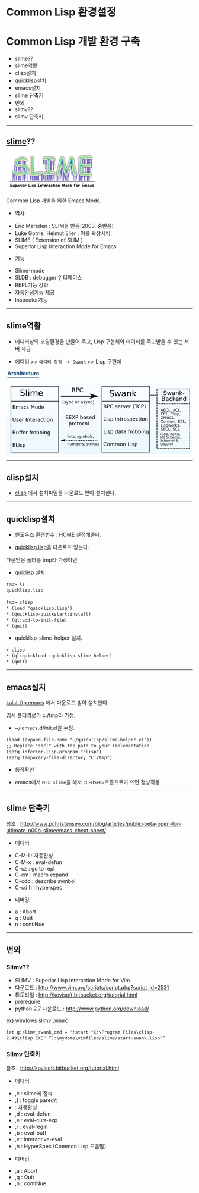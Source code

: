 Common Lisp 환경설정
=========================================================================


# Common Lisp 개발 환경 구축
- slime??
- slime역활
- clisp설치
- quicklisp설치
- emacs설치
- slime 단축키
- 번외
 - slimv??
 - slimv 단축키

--------------------------------------------------------------------------------

## [slime][slime]??
![!slime.png]

Common Lisp 개발을 위한 Emacs Mode.
* 역사
 - Eric Marsden : SLIM을 만듬(2003. 중반쯤)
 - Luke Gorrie, Helmut Eller : 이를 확장시킴.
 - SLIME ( Extension of SLIM )
 - Superior Lisp Interaction Mode for Emacs
* 기능
 - Slime-mode
 - SLDB : debugger 인터페이스
 - REPL기능 강화
 - 자동완성기능 제공
 - Inspector기능

--------------------------------------------------------------------------------

## slime역활
* 에디터상의 코딩환경을 만들어 주고, Lisp 구현체와 데이터를 주고받을 수 있는 서버 제공

* 에디터 >> `에디터 확장 -> Swank`  >> Lisp 구현체

![!slime-architecture.jpg]

--------------------------------------------------------------------------------

## clisp설치
* [clisp] 에서 설치파일을 다운로드 받아 설치한다.

--------------------------------------------------------------------------------

## quicklisp설치
* 윈도우즈 환경변수 : HOME 설정해준다.

* [quicklisp.lisp]을 다운로드 받는다.

다운받은 폴더를 tmp라 가정하면

* quiclisp 설치.
```
tmp> ls
quicklisp.lisp

tmp> clisp
* (load "quicklisp.lisp")
* (quicklisp-quickstart:install)
* (ql:add-to-init-file)
* (quit)
```

* quicklisp-slime-helper 설치.
```
> clisp
* (ql:quickload :quicklisp-slime-helper)
* (quit)
```


--------------------------------------------------------------------------------

## emacs설치
[kaist-ftp emacs] 에서 다운로드 받아 설치한다.

임시 폴더경로가 c:/tmp라 가정.

* ~/.emacs.d/init.el을 수정.
```
(load (expand-file-name "~/quicklisp/slime-helper.el"))
;; Replace "sbcl" with the path to your implementation
(setq inferior-lisp-program "clisp")
(setq temporary-file-directory "C:/tmp")
```

* 동작확인
 - emacs에서 `M-x slime`을 해서 `CL-USER>`프롬프트가 뜨면 정상작동.

--------------------------------------------------------------------------------

## slime 단축키
참조 : http://www.pchristensen.com/blog/articles/public-beta-open-for-ultimate-n00b-slimeemacs-cheat-sheet/

* 에디터
 - C-M-i : 자동완성
 - C-M-x : eval-defun
 - C-cz : go to repl
 - C-cm : macro expand
 - C-cdd : describe symbol
 - C-cd  h : hyperspec

* 디버깅
 - a    : Abort
 - q    : Quit
 - n    : contiNue

--------------------------------------------------------------------------------

## 번외
### Slimv??
- SLIMV : Superior Lisp Interaction Mode for Vim
- 다운로드 : http://www.vim.org/scripts/script.php?script_id=2531
- 튜토리얼 : http://kovisoft.bitbucket.org/tutorial.html
- prerequire
 - python 2.7 다운로드 : http://www.python.org/download/

ex) windows slimv _vimrc
```
let g:slimv_swank_cmd = '!start "C:\Program Files\clisp-2.49\clisp.EXE" “C:\myHome\vimfiles/slime/start-swank.lisp“’
```

### Slimv 단축키
참조 : http://kovisoft.bitbucket.org/tutorial.html

* 에디터
 - ,c    : slime에 접속
 - ,(    : toggle paredit
 - <Tab> : 자동완성
 - ,d    : eval-defun
 - ,e    : eval-curr-exp
 - ,r    : eval-regin
 - ,b    : eval-buff
 - ,v    : interactive-eval
 - ,h    : HyperSpec (Common Lisp 도움말)

* 디버깅
 - ,a    : Abort
 - ,q    : Quit
 - ,n    : contiNue



 [kaist-ftp emacs]: http://ftp.kaist.ac.kr/gnu/gnu/emacs/windows/
 [slime]: http://common-lisp.net/project/slime/
 [!slime.png]: ./imgs/slime.png
 [!slime-architecture.jpg]: ./imgs/slime-architecture.jpg
 [clisp]: http://sourceforge.net/projects/clisp/
 [quicklisp.lisp]: http://beta.quicklisp.org/quicklisp.lisp